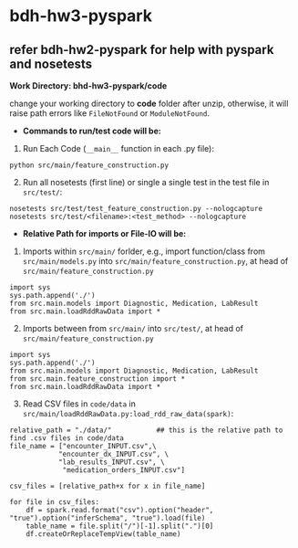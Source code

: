 # bdh-hw3-pyspark

## refer bdh-hw2-pyspark for help with pyspark and nosetests

**Work Directory: bhd-hw3-pyspark/code**

change your working directory to **code** folder after unzip, otherwise, it will raise path errors like `FileNotFound` or `ModuleNotFound`.

* **Commands to run/test code will be:**

1.  Run Each Code (```__main__``` function in each .py file): 

```
python src/main/feature_construction.py
```

2. Run all nosetests (first line) or single a single test in the test file in `src/test/`:
```
nosetests src/test/test_feature_construction.py --nologcapture
nosetests src/test/<filename>:<test_method> --nologcapture
```

* **Relative Path for imports or File-IO will be:**

1. Imports within `src/main/` forlder, e.g., import function/class from `src/main/models.py` into `src/main/feature_construction.py`, at head of `src/main/feature_construction.py`
```
import sys
sys.path.append('./')
from src.main.models import Diagnostic, Medication, LabResult
from src.main.loadRddRawData import *
```

2. Imports between from `src/main/` into `src/test/`, at head of `src/main/feature_construction.py`
```
import sys
sys.path.append('./')
from src.main.models import Diagnostic, Medication, LabResult
from src.main.feature_construction import *
from src.main.loadRddRawData import *
```

3. Read CSV files in `code/data` in `src/main/loadRddRawData.py:load_rdd_raw_data(spark)`:
```
relative_path = "./data/"           ## this is the relative path to find .csv files in code/data
file_name = ["encounter_INPUT.csv",\
            "encounter_dx_INPUT.csv", \
            "lab_results_INPUT.csv", \
             "medication_orders_INPUT.csv"]

csv_files = [relative_path+x for x in file_name]

for file in csv_files:
    df = spark.read.format("csv").option("header", "true").option("inferSchema", "true").load(file)
    table_name = file.split("/")[-1].split(".")[0]
    df.createOrReplaceTempView(table_name)
```
